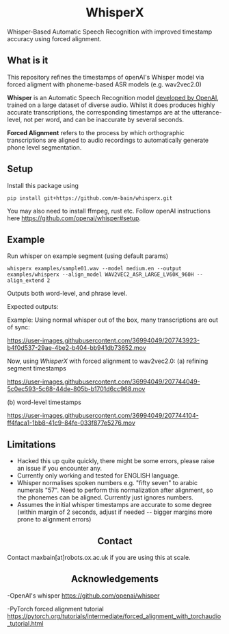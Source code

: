 <h1 align="center">WhisperX</h1>

<p align="left">Whisper-Based Automatic Speech Recognition with improved timestamp accuracy using forced alignment.

</p>


<h2 align="left">What is it</h2>

This repository refines the timestamps of openAI's Whisper model via forced aligment with phoneme-based ASR models (e.g. wav2vec2.0) 


**Whisper** is an Automatic Speech Recognition model [developed by OpenAI](https://github.com/openai/whisper), trained on a large dataset of diverse audio. Whilst it does produces highly accurate transcriptions, the corresponding timestamps are at the utterance-level, not per word, and can be inaccurate by several seconds.

**Forced Alignment** refers to the process by which orthographic transcriptions are aligned to audio recordings to automatically generate phone level segmentation.

<h2 align="left">Setup</h2>
Install this package using

`pip install git+https://github.com/m-bain/whisperx.git`

You may also need to install ffmpeg, rust etc. Follow openAI instructions here https://github.com/openai/whisper#setup.

<h2 align="left">Example</h2>

Run whisper on example segment (using default params)

`whisperx examples/sample01.wav --model medium.en --output examples/whisperx --align_model WAV2VEC2_ASR_LARGE_LV60K_960H --align_extend 2`

Outputs both word-level, and phrase level.

Expected outputs:

Example:
Using normal whisper out of the box, many transcriptions are out of sync:

https://user-images.githubusercontent.com/36994049/207743923-b4f0d537-29ae-4be2-b404-bb941db73652.mov

Now, using *WhisperX* with forced alignment to wav2vec2.0:
(a) refining segment timestamps

https://user-images.githubusercontent.com/36994049/207744049-5c0ec593-5c68-44de-805b-b1701d6cc968.mov

(b) word-level timestamps

https://user-images.githubusercontent.com/36994049/207744104-ff4faca1-1bb8-41c9-84fe-033f877e5276.mov


<h2 align="left">Limitations</h2>

- Hacked this up quite quickly, there might be some errors, please raise an issue if you encounter any.
- Currently only working and tested for ENGLISH language.
- Whisper normalises spoken numbers e.g. "fifty seven" to arabic numerals "57". Need to perform this normalization after alignment, so the phonemes can be aligned. Currently just ignores numbers.
- Assumes the initial whisper timestamps are accurate to some degree (within margin of 2 seconds, adjust if needed -- bigger margins more prone to alignment errors)

<h2 align="center">Contact</h2>

Contact maxbain[at]robots.ox.ac.uk if you are using this at scale.

<h2 align="center">Acknowledgements</h2>

-OpenAI's whisper https://github.com/openai/whisper

-PyTorch forced alignment tutorial https://pytorch.org/tutorials/intermediate/forced_alignment_with_torchaudio_tutorial.html

